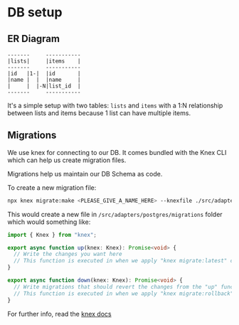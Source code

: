 # DB setup

## ER Diagram

```
-------     -----------
|lists|     |items    |
-------     -----------
|id   |1-|  |id       |
|name |  |  |name     |
|     |  |-N|list_id  |
-------     -----------
```

It's a simple setup with two tables: `lists` and `items` with a 1:N relationship between lists and items because 1 list can have multiple items.

## Migrations

We use knex for connecting to our DB. It comes bundled with the Knex CLI which can help us create migration files.

Migrations help us maintain our DB Schema as code.

To create a new migration file:

```bash
npx knex migrate:make <PLEASE_GIVE_A_NAME_HERE> --knexfile ./src/adapters/postgres/knexfile.ts
```

This would create a new file in `/src/adapters/postgres/migrations` folder which would something like:

```typescript
import { Knex } from "knex";

export async function up(knex: Knex): Promise<void> {
  // Write the changes you want here
  // This function is executed in when we apply "knex migrate:latest" command
}

export async function down(knex: Knex): Promise<void> {
  // Write migrations that should revert the changes from the "up" function above
  // This function is executed in when we apply "knex migrate:rollback" command
}
```

For further info, read the [knex docs](http://knexjs.org/#Migrations-CLI)
